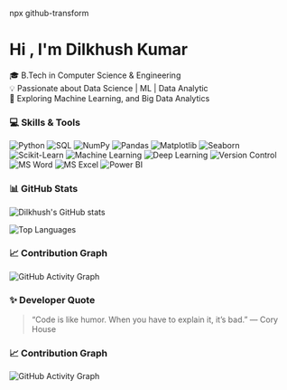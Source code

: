 npx github-transform
# Hi , I'm Dilkhush Kumar
🎓 B.Tech in Computer Science & Engineering  
💡 Passionate about Data Science | ML | Data Analytic  
🚀 Exploring Machine Learning, and Big Data Analytics  
### 💻 Skills & Tools

![Python](https://img.shields.io/badge/Python-3776AB?style=for-the-badge&logo=python&logoColor=white)
![SQL](https://img.shields.io/badge/SQL-003B57?style=for-the-badge&logo=postgresql&logoColor=white)
![NumPy](https://img.shields.io/badge/NumPy-013243?style=for-the-badge&logo=numpy&logoColor=white)
![Pandas](https://img.shields.io/badge/Pandas-150458?style=for-the-badge&logo=pandas&logoColor=white)
![Matplotlib](https://img.shields.io/badge/Matplotlib-11557C?style=for-the-badge&logo=plotly&logoColor=white)
![Seaborn](https://img.shields.io/badge/Seaborn-009688?style=for-the-badge&logo=seaborn&logoColor=white)
![Scikit-Learn](https://img.shields.io/badge/Scikit--Learn-F7931E?style=for-the-badge&logo=scikit-learn&logoColor=white)
![Machine Learning](https://img.shields.io/badge/Machine%20Learning-102230?style=for-the-badge&logo=tensorflow&logoColor=orange)
![Deep Learning](https://img.shields.io/badge/Deep%20Learning-FF6F00?style=for-the-badge&logo=keras&logoColor=white)
![Version Control](https://img.shields.io/badge/Version%20Control-Git-F05032?style=for-the-badge&logo=git&logoColor=white)
![MS Word](https://img.shields.io/badge/MS%20Word-2B579A?style=for-the-badge&logo=microsoft-word&logoColor=white)
![MS Excel](https://img.shields.io/badge/MS%20Excel-217346?style=for-the-badge&logo=microsoft-excel&logoColor=white)
![Power BI](https://img.shields.io/badge/Power%20BI-F2C811?style=for-the-badge&logo=power-bi&logoColor=black)


### 📊 GitHub Stats

![Dilkhush's GitHub stats](https://github-readme-stats.vercel.app/api?username=DilkhushKumarcse&show_icons=true&theme=radical)

![Top Languages](https://github-readme-stats.vercel.app/api/top-langs/?username=DilkhushKumarcse&layout=compact&theme=tokyonight)


### 📈 Contribution Graph
![GitHub Activity Graph](https://github-transform.vercel.app/activity-graph?username=DilkhushKumarcse&theme=github)

### ✨ Developer Quote
> “Code is like humor. When you have to explain it, it’s bad.” — Cory House

### 📈 Contribution Graph
![GitHub Activity Graph](https://github-readme-activity-graph.vercel.app/graph?username=DilkhushKumarcse&theme=github)

